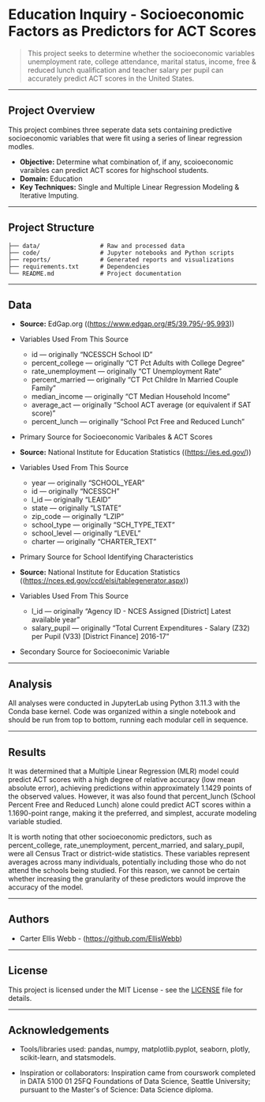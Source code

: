 # Education Inquiry - Socioeconomic Factors as Predictors for ACT Scores

> This project seeks to determine whether the socioeconomic variables unemployment rate, college attendance, marital status, income, free & reduced lunch qualification and teacher salary per pupil can accurately predict ACT scores in the United States. 

---

## Project Overview

This project combines three seperate data sets containing predictive socioeconomic variables that were fit using a series of linear regression modles. 


- **Objective:** Determine what combination of, if any, scoioeconomic varaibles can predict ACT scores for highschool students. 
- **Domain:** Education
- **Key Techniques:** Single and Multiple Linear Regression Modeling & Iterative Imputing. 

---

## Project Structure

```
├── data/                 # Raw and processed data
├── code/                 # Jupyter notebooks and Python scripts
├── reports/              # Generated reports and visualizations
├── requirements.txt      # Dependencies
└── README.md             # Project documentation
```

---

## Data

- **Source:** EdGap.org ((https://www.edgap.org/#5/39.795/-95.993))
- Variables Used From This Source
  	- id — originally “NCESSCH School ID”
	- percent_college — originally “CT Pct Adults with College Degree”
	- rate_unemployment — originally “CT Unemployment Rate”
	- percent_married — originally “CT Pct Childre In Married Couple Family”
	- median_income — originally “CT Median Household Income”
	- average_act — originally “School ACT average (or equivalent if SAT score)”
	- percent_lunch — originally “School Pct Free and Reduced Lunch”
- Primary Source for Socioeconomic Varibales & ACT Scores 

- **Source:** National Institute for Education Statistics ((https://ies.ed.gov/))
- Variables Used From This Source
	- year — originally “SCHOOL_YEAR”
	- id — originally “NCESSCH”
	- l_id — originally “LEAID”
	- state — originally “LSTATE”
	- zip_code — originally “LZIP”
	- school_type — originally “SCH_TYPE_TEXT”
	- school_level — originally “LEVEL”
	- charter — originally “CHARTER_TEXT”
- Primary Source for School Identifying Characteristics

- **Source:** National Institute for Education Statistics ((https://nces.ed.gov/ccd/elsi/tablegenerator.aspx))
- Variables Used From This Source
	- l_id — originally “Agency ID - NCES Assigned [District] Latest available year”
	- salary_pupil — originally “Total Current Expenditures - Salary (Z32) per Pupil (V33) [District Finance] 2016-17”
- Secondary Source for Socioeconimic Variable 

---

## Analysis

All analyses were conducted in JupyterLab using Python 3.11.3 with the Conda base kernel. Code was organized within a single notebook and should be run from top to bottom, running each modular cell in sequence.

---

## Results

It was determined that a Multiple Linear Regression (MLR) model could predict ACT scores with a high degree of relative accuracy (low mean absolute error), achieving predictions within approximately 1.1429 points of the observed values. However, it was also found that percent_lunch (School Percent Free and Reduced Lunch) alone could predict ACT scores within a 1.1690-point range, making it the preferred, and simplest, accurate modeling variable studied.

It is worth noting that other socioeconomic predictors, such as percent_college, rate_unemployment, percent_married, and salary_pupil, were all Census Tract or district-wide statistics. These variables represent averages across many individuals, potentially including those who do not attend the schools being studied. For this reason, we cannot be certain whether increasing the granularity of these predictors would improve the accuracy of the model.

---

## Authors

- Carter Ellis Webb - (https://github.com/EllisWebb)

---

## License

This project is licensed under the MIT License - see the [LICENSE](LICENSE) file for details.

---

## Acknowledgements

- Tools/libraries used: pandas, numpy, matplotlib.pyplot, seaborn, plotly, scikit-learn, and statsmodels.
  
- Inspiration or collaborators: Inspiration came from courswork completed in DATA 5100 01 25FQ Foundations of Data Science, Seattle University; pursuant to the Master's of Science: Data Science diploma.

